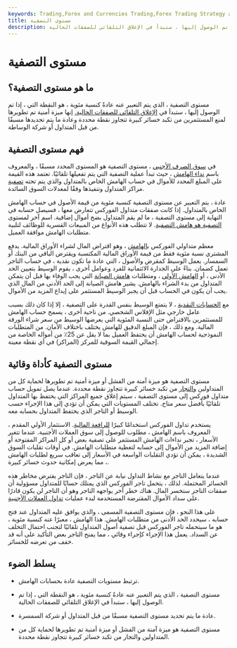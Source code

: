 ```yaml
---
keywords: Trading,Forex and Currencies Trading,Forex Trading Strategy and Education,Strategy and Education
title: مستوى التصفية
description: مستوى التصفية ، الذي يتم التعبير عنه عادةً كنسبة مئوية ، هو النقطة التي ، إذا تم الوصول إليها ، ستبدأ في الإغلاق التلقائي للصفقات الحالية.
---
```


# مستوى التصفية
## ما هو مستوى التصفية؟

مستوى التصفية ، الذي يتم التعبير عنه عادةً كنسبة مئوية ، هو النقطة التي ، إذا تم الوصول إليها ، ستبدأ في [الإغلاق التلقائي للصفقات الحالية.](/closeposition) إنها ميزة أمنية تم تطويرها لمنع المستثمرين من تكبد خسائر كبيرة تتجاوز نقطة محددة وعادة ما يتم تحديدها مسبقًا من قبل المتداول أو شركة الوساطة.

## فهم مستوى التصفية

في [سوق الصرف الأجنبي](/foreign-exchange-markets) ، مستوى التصفية هو المستوى المحدد مسبقًا ، والمعروف باسم [نداء الهامش](/margincall) ، حيث تبدأ عملية التصفية التي يتم تفعيلها تلقائيًا. تعتمد هذه القيمة على المبلغ المحدد للأموال في حساب الهامش الخاص بالمتداول والذي يتم تحته [تصفية](/liquidation) مراكز المتداول وتنفيذها وفقًا لمعدلات السوق السائدة.

عادة ، يتم التعبير عن مستوى التصفية كنسبة مئوية من قيمة الأصول في حساب الهامش الخاص بالمتداول. إذا كانت صفقات متداول الفوركس تتعارض معها ، فسيصل حسابه في النهاية إلى مستوى التصفية ، ما لم يقم المتداول بضخ أموال إضافية. اسم آخر لمستوى [التصفية هو هامش التصفية](/liquidation-margin). لا تتطلب هذه الأنواع من المبيعات القسرية للوظائف لتلبية متطلبات الهامش موافقة العميل.

معظم متداولي الفوركس [بالهامش](/buying-on-margin) ، وهو اقتراض المال لشراء الأوراق المالية. يدفع المشتري نسبة مئوية فقط من قيمة الأوراق المالية المكتسبة ويقترض الباقي من البنك أو السمسار. يعمل الوسيط كمقرض والأصول ، التي عادة ما تكون نقدية ، في حساب التاجر تعمل كضمان. بناءً على الجدارة الائتمانية للفرد وعوامل أخرى ، يقوم الوسيط بتعيين الحد الأدنى ، أو [الهامش الأولي](/initialmargin) ، ومتطلبات [هامش الصيانة](/maintenancemargin) التي يجب الوفاء بها قبل أن يتمكن المتداول من بدء الشراء بالهامش. يشير هامش الصيانة إلى الحد الأدنى من المال الذي يجب أن يكون في الحساب قبل أن يجبر الوسيط المستثمر على إيداع المزيد من الأموال.

مع [الحسابات النقدية](/cashaccount) ، لا يتمتع الوسيط بنفس القدرة على التصفية ، إلا إذا كان ذلك بسبب عامل خارجي مثل الإفلاس الشخصي. من ناحية أخرى ، يسمح حساب الهامش للمستثمرين بالاقتراض حتى النسبة المئوية التي يعرضها الوسيط من سعر شراء الورقة المالية. ومع ذلك ، فإن المبلغ الدقيق للهامش يختلف باختلاف الأمان. من المتطلبات النموذجية لحساب الهامش أن يحتفظ العميل بما لا يقل عن 25٪ من أمواله الخاصة من إجمالي القيمة السوقية للمركز (المراكز) في أي نقطة معينة.

## مستوى التصفية كأداة وقائية

مستوى التصفية هو ميزة آمنة من الفشل أو ميزة أمنية تم تطويرها لحماية كل من المتداولين [والتجار](/dealer) من تكبد خسائر كبيرة تتجاوز نقطة محددة. عندما يصل تمويل حساب متداول فوركس إلى مستوى التصفية ، سيتم إغلاق جميع المراكز التي يحتفظ بها المتداول تلقائيًا بأفضل سعر متاح. تختلف المستويات التي يمكن أن تؤدي إلى هذا الإجراء حسب الوسيط أو التاجر الذي يحتفظ المتداول بحسابه معه.

يستخدم تداول الفوركس استخدامًا كبيرًا [للرافعة المالية](/leverage). الاستثمار الأولي المقدم ، المعروف باسم الهامش ، مطلوب للوصول إلى سوق العملات الأجنبية. عندما تتغير الأسعار ، تجبر نداءات الهامش المستثمر على تصفية بعض أو كل المراكز المفتوحة أو إضافة المزيد من الأموال إلى حسابه لتغطية متطلبات الهامش. في أوقات تقلبات السوق الشديدة ، يمكن أن تؤدي التقلبات الواسعة في الأسعار إلى تعاقب سريع لطلبات الهامش ، مما يعرض إمكانية حدوث خسائر كبيرة.

عندما يتعامل التاجر مع نشاط التداول نيابة عن التاجر ، فإن التاجر يفترض مخاطر هذه الخسائر المحتملة. لذلك ، يتحمل تاجر الفوركس الذي يمتلك حسابًا للمتداول مسؤولية أن صفقات التاجر ستخسر المال. هناك خطر آخر يواجهه التاجر وهو أن التاجر لن يكون قادرًا على سداد الأموال المقترضة المستخدمة لبدء عمليات [تداول العملات الأجنبية](/forex).

على هذا النحو ، فإن مستوى التصفية المسمى ، والذي يوافق عليه المتداول عند فتح حسابه ، سيحدد الحد الأدنى من متطلبات الهامش. هذا الهامش ، معبرًا عنه كنسبة مئوية ، هو ما سيتحمله تاجر الفوركس قبل تصفية أصول المتداول تلقائيًا لتجنب احتمال التخلف عن السداد. يعمل هذا الإجراء كإجراء وقائي ، مما يمنح التاجر بعض التأكيد على أنه قد خفف من تعرضه للخسائر.

## يسلط الضوء

- ترتبط مستويات التصفية عادة بحسابات الهامش.

- مستوى التصفية ، الذي يتم التعبير عنه عادةً كنسبة مئوية ، هو النقطة التي ، إذا تم الوصول إليها ، ستبدأ في الإغلاق التلقائي للصفقات الحالية.

- عادة ما يتم تحديد مستوى التصفية مسبقًا من قبل المتداول أو شركة السمسرة.

- مستوى التصفية هو ميزة آمنة من الفشل أو ميزة أمنية تم تطويرها لحماية كل من المتداولين والتجار من تكبد خسائر كبيرة تتجاوز نقطة محددة.

